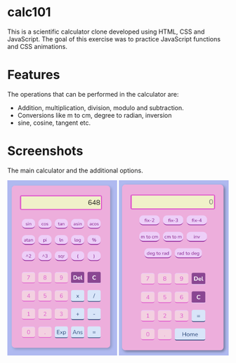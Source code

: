 # calc101
This is a scientific calculator clone developed using HTML, CSS and JavaScript. The goal of this exercise was to practice JavaScript functions and CSS animations.
# Features
The operations that can be performed in the calculator are:
- Addition, multiplication, division, modulo and subtraction.
- Conversions like m to cm, degree to radian, inversion
- sine, cosine, tangent etc.

# Screenshots
The main calculator and the additional options.
<p align="center">
  <img src="https://github.com/aditikharel/calc101/blob/main/assets/Calc.png" alt="Image 1" width="250" height="400" />
  <img src="https://github.com/aditikharel/calc101/blob/main/assets/Opn.png" alt="Image 2" width="250" height="400" />
</p>



